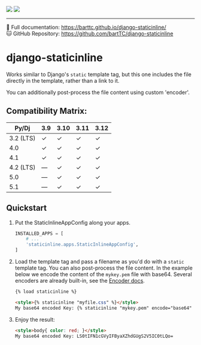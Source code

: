 [![](https://badge.fury.io/py/django-staticinline.svg)](https://badge.fury.io/py/django-staticinline)
[![](https://github.com/bartTC/django-staticinline/actions/workflows/test.yml/badge.svg?branch=main)](https://github.com/bartTC/django-staticinline/actions)

-----

📖 Full documentation: https://barttc.github.io/django-staticinline/<br/>
🐱 GitHub Repository: https://github.com/bartTC/django-staticinline


# django-staticinline

Works similar to Django's `static` template tag, but this one includes
the file directly in the template, rather than a link to it.

You can additionally post-process the file content using custom 'encoder'.

## Compatibility Matrix:

| Py/Dj     | 3.9 | 3.10 | 3.11 | 3.12 |
|-----------|-----|------|------|------|
| 3.2 (LTS) | ✓   | ✓    | ✓    | ✓    |
| 4.0       | ✓   | ✓    | ✓    | ✓    |
| 4.1       | ✓   | ✓    | ✓    | ✓    |
| 4.2 (LTS) | —   | ✓    | ✓    | ✓    |
| 5.0       | —   | ✓    | ✓    | ✓    |
| 5.1       | —   | ✓    | ✓    | ✓    |

## Quickstart


1. Put the StaticInlineAppConfig along your apps.

   ```python
   INSTALLED_APPS = [
       # ...
       'staticinline.apps.StaticInlineAppConfig',
   ]
   ```
   
2. Load the template tag and pass a filename as you'd do with a `static`
   template tag. You can also post-process the file content. In the example
   below we encode the content of the `mykey.pem` file with base64. Several
   encoders are already built-in, see the [Encoder docs].

   ```html
   {% load staticinline %}
   
   <style>{% staticinline "myfile.css" %}</style>
   My base64 encoded Key: {% staticinline "mykey.pem" encode="base64" cache=True %}
    ```
   
3. Enjoy the result:

   ```html
   <style>body{ color: red; }</style>
   My base64 encoded Key: LS0tIFN1cGVyIFByaXZhdGUgS2V5IC0tLQo=
   ```

[Encoder docs]: https://docs.elephant.house/django-staticinline/encoder.html
